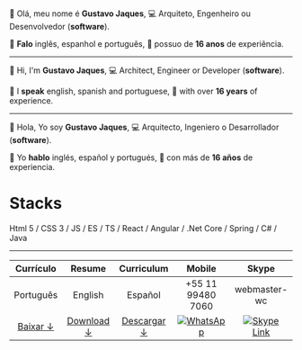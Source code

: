 
👋 Olá, meu nome é **Gustavo Jaques**,
💻 Arquiteto, Engenheiro ou Desenvolvedor (**software**).

💬 **Falo** inglês, espanhol e português,
💼 possuo de **16 anos** de experiência.

------------

👋 Hi, I'm **Gustavo Jaques**, 
💻 Architect, Engineer or Developer (**software**).

💬 I **speak** english, spanish and portuguese,
💼 with over **16 years** of experience.

------------

👋 Hola, Yo soy **Gustavo Jaques**,
💻 Arquitecto, Ingeniero o Desarrollador (**software**).

💬 Yo **hablo** inglés, español y portugués,
💼 con más de **16 años** de experiencia.

# Stacks
Html 5 / CSS 3 / JS / ES / TS / React / Angular / .Net Core / Spring / C# / Java

------------

|Currículo|Resume|Curriculum|Mobile|Skype|
|:-:|:-:|:-:|:-:|:-:| 
|Português|English|Español|+55 11 99480 7060|webmaster-wc|
|[Baixar ↓](https://www.google.com.br)|[Download ↓](https://www.google.com.br)|[Descargar ↓](https://www.google.com.br)|[![WhatsApp](https://img.shields.io/badge/WhatsApp-25D366?style=for-the-badge&logo=whatsapp&logoColor=white)](https://web.whatsapp.com/send?phone=5511994807060)|[![Skype](https://logincdn.msauth.net/shared/1.0/content/images/applogos/44_08ed657e48f1458641b5f879d82004cd.png) Link](https://join.skype.com/invite/ubuGDMyRNSXx)|
